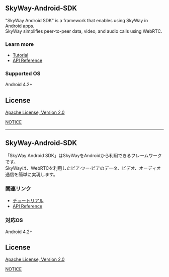 ## SkyWay-Android-SDK

"SkyWay Android SDK" is a framework that enables using SkyWay in Android apps.<br>
SkyWay simplifies peer-to-peer data, video, and audio calls using WebRTC.

### Learn more
* [Tutorial](https://webrtc.ecl.ntt.com/en/android-tutorial.html)
* [API Reference](https://webrtc.ecl.ntt.com/en/android-reference/)

### Supported OS
Android 4.2+

## License

[Apache License, Version 2.0](./LICENSE.txt)

[NOTICE](./NOTICE.txt)

---
## SkyWay-Android-SDK

「SkyWay Android SDK」はSkyWayをAndroidから利用できるフレームワークです。<br>
SkyWayは、WebRTCを利用したピア·ツー·ピアのデータ、ビデオ、オーディオ通信を簡単に実現します。

### 関連リンク
* [チュートリアル](https://webrtc.ecl.ntt.com/android-tutorial.html)
* [API Reference](https://webrtc.ecl.ntt.com/android-reference/)

### 対応OS
Android 4.2+

## License

[Apache License, Version 2.0](./LICENSE)

[NOTICE](./NOTICE.txt)
